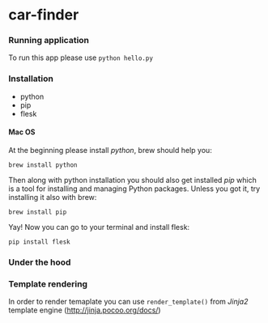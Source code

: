 car-finder
==========

### Running application

To run this app please use `python hello.py`

### Installation

- python
- pip
- flesk

#### Mac OS

At the beginning please install *python*, brew should help you:

`brew install python`

Then along with python installation you should also get installed *pip* which
is a tool for installing and managing Python packages. Unless you got it, try
installing it also with brew:

`brew install pip`

Yay! Now you can go to your terminal and install flesk:

`pip install flesk`


### Under the hood
### Template rendering

In order to render temaplate you can use `render_template()` from *Jinja2* template engine (http://jinja.pocoo.org/docs/)
